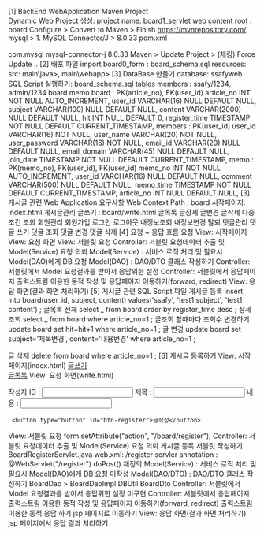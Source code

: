 [1] BackEnd WebApplication Maven Project  
Dynamic Web Project 생성:
project name: board1_servlet
web content root : board
Configure > Convert to Maven > Finish
https://mvnrepository.com/
mysql > 1. MySQL Connector/J > 8.0.33
pom.xml </build> <dependencies>

<!-- https://mvnrepository.com/artifact/com.mysql/mysql-connector-j -->
<dependency>
<groupId>com.mysql</groupId>
<artifactId>mysql-connector-j</artifactId>
<version>8.0.33</version>
</dependency>
</dependencies>
Maven > Update Project > (체킹) Force Update ..
[2] 배포 파일 import
board0_form : board_schema.sql
resources:
src: main\java>, main\webapp>
[3] DataBase 만들기
database: ssafyweb
SQL Script 실행하기: board_schema.sql
tables
members : ssafy/1234, admin/1234
board
memo
board : PK(article_no), FK(user_id)
article_no INT NOT NULL AUTO_INCREMENT,
user_id VARCHAR(16) NULL DEFAULT NULL,
subject VARCHAR(100) NULL DEFAULT NULL,
content VARCHAR(2000) NULL DEFAULT NULL,
hit INT NULL DEFAULT 0,
register_time TIMESTAMP NOT NULL DEFAULT CURRENT_TIMESTAMP,
members : PK(user_id)
user_id VARCHAR(16) NOT NULL,
user_name VARCHAR(20) NOT NULL,
user_password VARCHAR(16) NOT NULL,
email_id VARCHAR(20) NULL DEFAULT NULL,
email_domain VARCHAR(45) NULL DEFAULT NULL,
join_date TIMESTAMP NOT NULL DEFAULT CURRENT_TIMESTAMP,
memo : PK(memo_no), FK(user_id), FK(user_id)
memo_no INT NOT NULL AUTO_INCREMENT,
user_id VARCHAR(16) NULL DEFAULT NULL,
comment VARCHAR(500) NULL DEFAULT NULL,
memo_time TIMESTAMP NOT NULL DEFAULT CURRENT_TIMESTAMP,
article_no INT NULL DEFAULT NULL,
[3] 게시글 관련 Web Application 요구사항
Web Context Path : board
시작페이지: index.html
게시글관리
글쓰기 : board/write.html
글목록
글상세
글변경
글삭제
다중조건 조회
회원관리
회원가입
로그인
로그아웃
내정보조회
내정보변경
탈퇴
댓글관리
댓글 쓰기
댓글 조회
댓글 변경
댓글 삭제
[4] 요청 ~ 응답 흐름 요청
View: 시작페이지
View: 요청 화면
View: 서블릿 요청
Controller: 서블릿 요청데이터 추출 및 Model(Service) 요청 의뢰
Model(Service) : 서비스 로직 처리 및 필요시 Model(DAO)에게 DB 요청
Model(DAO) : DAO/DTO 클래스 작성하기
Controller: 서블릿에서 Model 요청결과를 받아서 응답위한 설정
Controller: 서블릿에서 응답페이지 출력스트림 이용한 동적 작성 및 응답페이지 이동하기(forward, redirect)
View: 응답 화면(결과 화면 처리하기)
[5] 게시글 관련 SQL Script 파일
게시글 등록
insert into board(user_id, subject, content)
values('ssafy', 'test1 subject', 'test1 content')
;
글목록 전체
select _
from board
order by register_time desc
;
상세 조회
select _
from board
where article_no=1
;
글조회 할때마다 조회수 변경하기
update board set
hit=hit+1
where article_no=1
;
글 변경
update board set
subject='제목변경', content='내용변경'
where article_no=1
;

글 삭제
delete from board
where article_no=1
;
[6] 게시글 등록하기
View: 시작페이지(index.html) <!-- 수정 내용 -->
<a href="/board/board/write.html">글쓰기</a><br /> <!-- <a href="/board/board/list.html">글목록</a> -->
<a href="/board/list">글목록</a>
View: 요청 화면(write.html) <form id="form-register" method="POST" action="">
작성자 ID : <input name="userid">
제목 : <input name="subject">
내용 : <input name="content">

     <button type="button" id="btn-register">글작성</button>

 </form>

 <script>
   let form = document.querySelector("#form-register");
   form.setAttribute("action", "/board/register");
   form.submit();
 </script>

View: 서블릿 요청
form.setAttribute("action", "/board/register");
Controller: 서블릿 요청데이터 추출 및 Model(Service) 요청 의뢰
게시글 등록 서블릿 작성하기
BoardRegisterServlet.java
web.xml: <url-pattern>/register</url-pattern>
servler annotation : @WebServlet("/register")
doPost() 재정의
Model(Service) : 서비스 로직 처리 및 필요시 Model(DAO)에게 DB 요청
미작성
Model(DAO/DTO) : DAO/DTO 클래스 작성하기
BoardDao > BoardDaoImpl
DBUtil
BoardDto
Controller: 서블릿에서 Model 요청결과를 받아서 응답위한 설정
미구현
Controller: 서블릿에서 응답페이지 출력스트림 이용한 동적 작성 및 응답페이지 이동하기(forward, redirect)
출력스트림 이용한 동적 응답 하기
jsp 페이지로 이동하기
View: 응답 화면(결과 화면 처리하기)
jsp 페이지에서 응답 결과 처리하기
